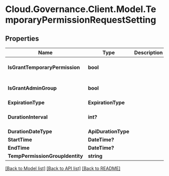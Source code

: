 # Cloud.Governance.Client.Model.TemporaryPermissionRequestSetting
## Properties

Name | Type | Description | Notes
------------ | ------------- | ------------- | -------------
**IsGrantTemporaryPermission** | **bool** |  | [optional] [default to false]
**IsGrantAdminGroup** | **bool** |  | [optional] [default to false]
**ExpirationType** | **ExpirationType** |  | [optional] 
**DurationInterval** | **int?** |  | [optional] [default to 0]
**DurationDateType** | **ApiDurationType** |  | [optional] 
**StartTime** | **DateTime?** |  | [optional] 
**EndTime** | **DateTime?** |  | [optional] 
**TempPermissionGroupIdentity** | **string** |  | [optional] 

[[Back to Model list]](../README.md#documentation-for-models) [[Back to API list]](../README.md#documentation-for-api-endpoints) [[Back to README]](../README.md)

